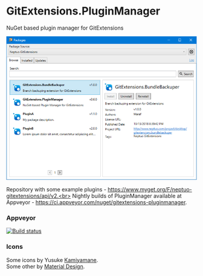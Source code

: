 # GitExtensions.PluginManager
NuGet based plugin manager for GitExtensions

![Preview](/assets/screenshot-search.png)

Repository with some example plugins - https://www.myget.org/F/neptuo-gitextensions/api/v2.<br>
Nightly builds of PluginManager available at Appveyor - https://ci.appveyor.com/nuget/gitextensions-pluginmanager.

### Appveyor

[![Build status](https://ci.appveyor.com/api/projects/status/k3y0frp1pgsyepwh?svg=true)](https://ci.appveyor.com/project/neptuo/gitextensions-pluginmanager)

### Icons

Some icons by Yusuke [Kamiyamane](http://p.yusukekamiyamane.com).<br>
Some other by [Material Design](https://material.io/tools/icons).
